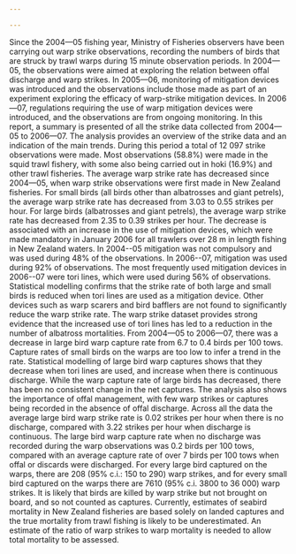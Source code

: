 ```yaml
---

---
```

Since the 2004—05 fishing year, Ministry of Fisheries observers have been carrying out warp strike observations, recording the numbers of birds that are struck by trawl warps during 15 minute observation periods. In 2004—05, the observations were aimed at exploring the relation between offal discharge and warp strikes. In 2005—06, monitoring of mitigation devices was introduced and the observations include those made as part of an experiment exploring the efficacy of warp-strike mitigation devices. In 2006—07, regulations requiring the use of warp mitigation devices were introduced, and the observations are from ongoing monitoring. In this report, a summary is presented of all the strike data collected from 2004—05 to 2006—07. The analysis provides an overview of the strike data and an indication of the main trends. During this period a total of 12 097 strike observations were made. Most observations (58.8%) were made in the squid trawl fishery, with some also being carried out in hoki (16.9%) and other trawl fisheries. The average warp strike rate has decreased since 2004—05, when warp strike observations were first made in New Zealand fisheries. For small birds (all birds other than albatrosses and giant petrels), the average warp strike rate has decreased from 3.03 to 0.55 strikes per hour. For large birds (albatrosses and giant petrels), the average warp strike rate has decreased from 2.35 to 0.39 strikes per hour. The decrease is associated with an increase in the use of mitigation devices, which were made mandatory in January 2006 for all trawlers over 28 m in length fishing in New Zealand waters. In 2004--05 mitigation was not compulsory and was used during 48% of the observations. In 2006--07, mitigation was used during 92% of observations. The most frequently used mitigation devices in 2006--07 were tori lines, which were used during 56% of observations. Statistical modelling confirms that the strike rate of both large and small birds is reduced when tori lines are used as a mitigation device. Other devices such as warp scarers and bird bafflers are not found to significantly reduce the warp strike rate. The warp strike dataset provides strong evidence that the increased use of tori lines has led to a reduction in the number of albatross mortalities. From 2004—05 to 2006—07, there was a decrease in large bird warp capture rate from 6.7 to 0.4 birds per 100 tows. Capture rates of small birds on the warps are too low to infer a trend in the rate. Statistical modelling of large bird warp captures shows that they decrease when tori lines are used, and increase when there is continuous discharge. While the warp capture rate of large birds has decreased, there has been no consistent change in the net captures. The analysis also shows the importance of offal management, with few warp strikes or captures being recorded in the absence of offal discharge. Across all the data the average large bird warp strike rate is 0.02 strikes per hour when there is no discharge, compared with 3.22 strikes per hour when discharge is continuous. The large bird warp capture rate when no discharge was recorded during the warp observations was 0.2 birds per 100 tows, compared with an average capture rate of over 7 birds per 100 tows when offal or discards were discharged. For every large bird captured on the warps, there are 208 (95% c.i.: 150 to 290) warp strikes, and for every small bird captured on the warps there are 7610 (95% c.i. 3800 to 36 000) warp strikes. It is likely that birds are killed by warp strike but not brought on board, and so not counted as captures. Currently, estimates of seabird mortality in New Zealand fisheries are based solely on landed captures and the true mortality from trawl fishing is likely to be underestimated. An estimate of the ratio of warp strikes to warp mortality is needed to allow total mortality to be assessed. 

